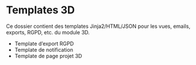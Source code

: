 # Templates 3D

Ce dossier contient des templates Jinja2/HTML/JSON pour les vues, emails, exports, RGPD, etc. du module 3D.
- Template d’export RGPD
- Template de notification
- Template de page projet 3D
